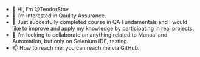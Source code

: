 - 👋 Hi, I’m @TeodorStnv
- 👀 I’m interested in Qaulity Assurance.
- 🌱 Just succesfully completed course in QA Fundamentals and I would like to improve and apply my knowledge by participating in real projects.
- 💞️ I’m looking to collaborate on anything related to Manual and Automation, but only on Selenium IDE, testing.
- 📫 How to reach me: you can reach me via GitHub.

<!---
TeodorStnv/TeodorStnv is a ✨ special ✨ repository because its `README.md` (this file) appears on your GitHub profile.
You can click the Preview link to take a look at your changes.
--->
